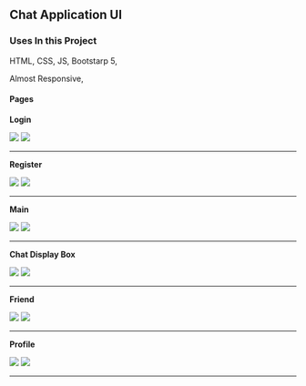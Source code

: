 ## Chat Application UI

### Uses In this Project

HTML, CSS, JS, Bootstarp 5,

Almost Responsive,


#### Pages

**Login**

<img src="assets/readme/login_ph.png">
<img src="assets/readme/login_lap.png">

---

**Register**

<img src="assets/readme/responsive_reg.png">
<img src="assets/readme/reg.png">

---

**Main**

<img src="assets/readme/main_mobi.png">
<img src="assets/readme/main_lap.png">

---

**Chat Display Box**

<img src="assets/readme/chatdisplayarea_lap.png">
<img src="assets/readme/chatdisplay_lap.png">

---

**Friend**

<img src="assets/readme/friends_mobi.png">
<img src="assets/readme/friend_lap.png">

---

**Profile**

<img src="assets/readme/profile_mobi.png">
<img src="assets/readme/profile_lap.png">

---
